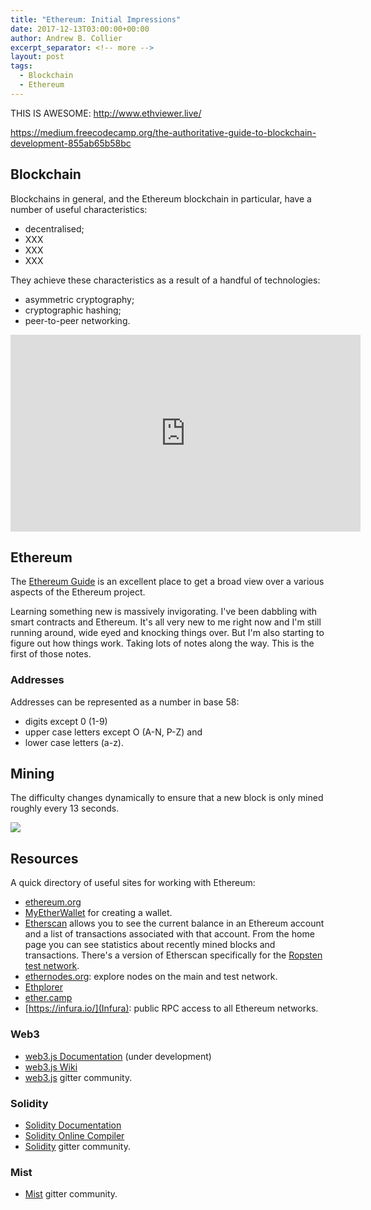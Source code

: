 ```yaml
---
title: "Ethereum: Initial Impressions"
date: 2017-12-13T03:00:00+00:00
author: Andrew B. Collier
excerpt_separator: <!-- more -->
layout: post
tags:
  - Blockchain
  - Ethereum
---
```


THIS IS AWESOME: http://www.ethviewer.live/

https://medium.freecodecamp.org/the-authoritative-guide-to-blockchain-development-855ab65b58bc

## Blockchain

Blockchains in general, and the Ethereum blockchain in particular, have a number of useful characteristics:

- decentralised;
- XXX
- XXX
- XXX

They achieve these characteristics as a result of a handful of technologies:

- asymmetric cryptography;
- cryptographic hashing;
- peer-to-peer networking.

<iframe width="560" height="315" src="https://www.youtube.com/embed/k53LUZxUF50" frameborder="0" gesture="media" allow="encrypted-media" allowfullscreen></iframe>

## Ethereum

The [Ethereum Guide](https://ethereum-homestead.readthedocs.io/en/latest/) is an excellent place to get a broad view over a various aspects of the Ethereum project.

Learning something new is massively invigorating. I've been dabbling with smart contracts and Ethereum. It's all very new to me right now and I'm still running around, wide eyed and knocking things over. But I'm also starting to figure out how things work. Taking lots of notes along the way. This is the first of those notes.

### Addresses

Addresses can be represented as a number in base 58:

- digits except 0 (1-9)
- upper case letters except O (A-N, P-Z) and
- lower case letters (a-z).

## Mining

The difficulty changes dynamically to ensure that a new block is only mined roughly every 13 seconds.

<a href="https://etherscan.io/chart/blocktime"><img src="/img/2017/12/ethereum-block-mining-time.png" /></a>

## Resources

A quick directory of useful sites for working with Ethereum:

- [ethereum.org](https://ethereum.org/)
- [MyEtherWallet](https://www.myetherwallet.com/) for creating a wallet.
- [Etherscan](https://etherscan.io/) allows you to see the current balance in an Ethereum account and a list of transactions associated with that account. From the home page you can see statistics about recently mined blocks and transactions. There's a version of Etherscan specifically for the [Ropsten test network](https://ropsten.etherscan.io/).
- [ethernodes.org](https://ethernodes.org/): explore nodes on the main and test network.
- [Ethplorer](https://ethplorer.io/)
- [ether.camp](https://live.ether.camp/)
- [https://infura.io/](Infura): public RPC access to all Ethereum networks.

### Web3

- [web3.js Documentation](http://web3js.readthedocs.io/en/1.0/) (under development)
- [web3.js Wiki](https://github.com/ethereum/wiki/wiki/JavaScript-API)
- [web3.js](https://gitter.im/ethereum/web3.js) gitter community.

### Solidity

- [Solidity Documentation](http://solidity.readthedocs.io/en/latest/index.html)
- [Solidity Online Compiler](https://ethereum.github.io/browser-solidity/)
- [Solidity](https://gitter.im/ethereum/solidity) gitter community.

### Mist

- [Mist](https://gitter.im/ethereum/mist) gitter community.